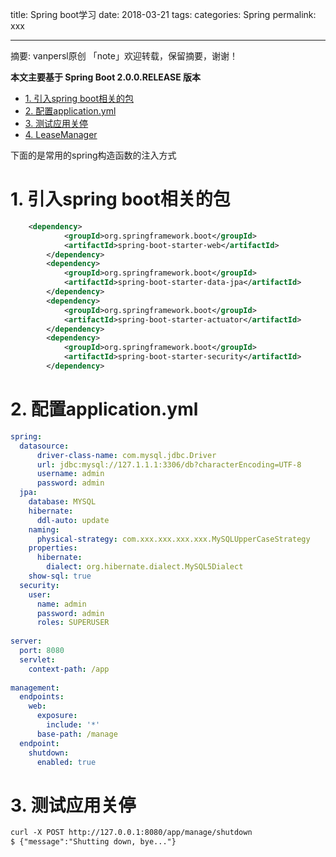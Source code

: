 title: Spring boot学习
date: 2018-03-21
tags:
categories: Spring
permalink: xxx

---

摘要: vanpersl原创 「note」欢迎转载，保留摘要，谢谢！

**本文主要基于 Spring Boot 2.0.0.RELEASE 版本** 

- [1. 引入spring boot相关的包](https://github.com/vanpersl/note/blob/master/Spring/boot/spring-boot_%E5%BA%94%E7%94%A8%E5%85%B3%E5%81%9C.md#1-%E5%BC%95%E5%85%A5spring-boot%E7%9B%B8%E5%85%B3%E7%9A%84%E5%8C%85)
- [2. 配置application.yml](
https://github.com/vanpersl/note/blob/master/Spring/boot/spring-boot_%E5%BA%94%E7%94%A8%E5%85%B3%E5%81%9C.md#2-%E9%85%8D%E7%BD%AEapplicationyml)
- [3. 测试应用关停](https://github.com/vanpersl/note/blob/master/Spring/boot/spring-boot_%E5%BA%94%E7%94%A8%E5%85%B3%E5%81%9C.md#3-%E6%B5%8B%E8%AF%95%E5%BA%94%E7%94%A8%E5%85%B3%E5%81%9C)
- [4. LeaseManager]()






下面的是常用的spring构造函数的注入方式
# 1. 引入spring boot相关的包
```xml
    <dependency>
			<groupId>org.springframework.boot</groupId>
			<artifactId>spring-boot-starter-web</artifactId>
		</dependency>
		<dependency>
			<groupId>org.springframework.boot</groupId>
			<artifactId>spring-boot-starter-data-jpa</artifactId>
		</dependency>
		<dependency>
			<groupId>org.springframework.boot</groupId>
			<artifactId>spring-boot-starter-actuator</artifactId>
		</dependency>
		<dependency>
			<groupId>org.springframework.boot</groupId>
			<artifactId>spring-boot-starter-security</artifactId>
		</dependency>
```

# 2. 配置application.yml

```yml
spring:
  datasource:
      driver-class-name: com.mysql.jdbc.Driver
      url: jdbc:mysql://127.1.1.1:3306/db?characterEncoding=UTF-8
      username: admin
      password: admin
  jpa:
    database: MYSQL
    hibernate:
      ddl-auto: update
    naming:
      physical-strategy: com.xxx.xxx.xxx.xxx.MySQLUpperCaseStrategy
    properties:
      hibernate:
        dialect: org.hibernate.dialect.MySQL5Dialect
    show-sql: true
  security: 
    user: 
      name: admin
      password: admin
      roles: SUPERUSER
      
server: 
  port: 8080
  servlet: 
    context-path: /app
    
management: 
  endpoints: 
    web: 
      exposure: 
        include: '*'
      base-path: /manage
  endpoint: 
    shutdown: 
      enabled: true
```

# 3. 测试应用关停


```xml 
curl -X POST http://127.0.0.1:8080/app/manage/shutdown
$ {"message":"Shutting down, bye..."}
```

